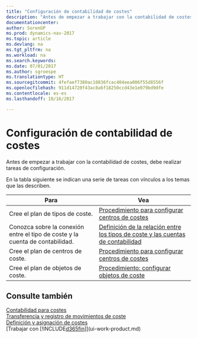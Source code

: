 ```yaml
---
title: "Configuración de contabilidad de costes"
description: "Antes de empezar a trabajar con la contabilidad de costes, debe realizar tareas de configuración."
documentationcenter: 
author: SorenGP
ms.prod: dynamics-nav-2017
ms.topic: article
ms.devlang: na
ms.tgt_pltfrm: na
ms.workload: na
ms.search.keywords: 
ms.date: 07/01/2017
ms.author: sgroespe
ms.translationtype: HT
ms.sourcegitcommit: 4fefaef7380ac10836fcac404eea006f55d8556f
ms.openlocfilehash: 911d14720f43ac8a6f18250ccd43e1e079bd9dfe
ms.contentlocale: es-es
ms.lasthandoff: 10/16/2017

---
```

# <a name="setting-up-cost-accounting"></a>Configuración de contabilidad de costes
Antes de empezar a trabajar con la contabilidad de costes, debe realizar tareas de configuración.  

 En la tabla siguiente se indican una serie de tareas con vínculos a los temas que las describen.

|Para|Vea|  
|--------|---------|  
|Cree el plan de tipos de coste.|[Procedimiento para configurar centros de costes](finance-how-to-set-up-cost-types.md)|  
|Conozca sobre la conexión entre el tipo de coste y la cuenta de contabilidad.|[Definición de la relación entre los tipos de coste y las cuentas de contabilidad](finance-defining-the-relationship-between-cost-types-and-general-ledger-accounts.md)|  
|Cree el plan de centros de coste.|[Procedimiento para configurar centros de costes](finance-how-to-set-up-cost-centers.md)|  
|Cree el plan de objetos de coste.|[Procedimiento: configurar objetos de coste](finance-how-to-set-up-cost-objects.md)|  

## <a name="see-also"></a>Consulte también  
[Contabilidad para costes](finance-manage-cost-accounting.md)  
[Transferencia y registro de movimientos de coste](finance-transfer-and-post-cost-entries.md)   
[Definición y asignación de costes](finance-define-and-allocate-costs.md)  
[Trabajar con [!INCLUDE[d365fin](includes/d365fin_md.md)]](ui-work-product.md)

